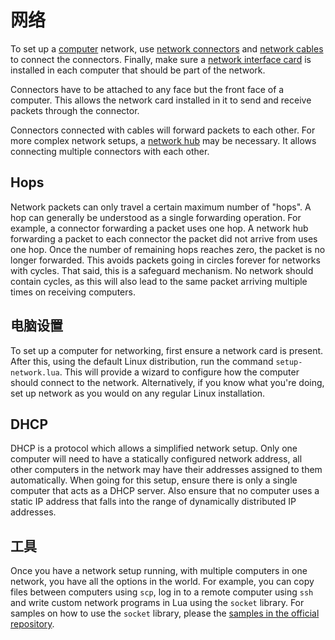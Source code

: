 # 网络
To set up a [computer](block/computer.md) network, use [network connectors](block/network_connector.md) and [network cables](item/network_cable.md) to connect the connectors. Finally, make sure a [network interface card](item/network_interface_card.md) is installed in each computer that should be part of the network.

Connectors have to be attached to any face but the front face of a computer. This allows the network card installed in it to send and receive packets through the connector.

Connectors connected with cables will forward packets to each other. For more complex network setups, a [network hub](block/network_hub.md) may be necessary. It allows connecting multiple connectors with each other.

## Hops
Network packets can only travel a certain maximum number of "hops". A hop can generally be understood as a single forwarding operation. For example, a connector forwarding a packet uses one hop. A network hub forwarding a packet to each connector the packet did not arrive from uses one hop. Once the number of remaining hops reaches zero, the packet is no longer forwarded. This avoids packets going in circles forever for networks with cycles. That said, this is a safeguard mechanism. No network should contain cycles, as this will also lead to the same packet arriving multiple times on receiving computers.

## 电脑设置
To set up a computer for networking, first ensure a network card is present. After this, using the default Linux distribution, run the command `setup-network.lua`. This will provide a wizard to configure how the computer should connect to the network. Alternatively, if you know what you're doing, set up network as you would on any regular Linux installation.

## DHCP
DHCP is a protocol which allows a simplified network setup. Only one computer will need to have a statically configured network address, all other computers in the network may have their addresses assigned to them automatically. When going for this setup, ensure there is only a single computer that acts as a DHCP server. Also ensure that no computer uses a static IP address that falls into the range of dynamically distributed IP addresses.

## 工具
Once you have a network setup running, with multiple computers in one network, you have all the options in the world. For example, you can copy files between computers using `scp`, log in to a remote computer using `ssh` and write custom network programs in Lua using the `socket` library. For samples on how to use the `socket` library, please the [samples in the official repository](https://github.com/diegonehab/luasocket/tree/master/samples).
